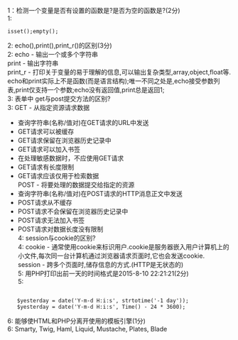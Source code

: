 1：检测一个变量是否有设置的函数是?是否为空的函数是?(2分)  
1: <pre><code>isset();empty();</code></pre>
2: echo(),print(),print_r()的区别(3分)  
2: echo - 输出一个或多个字符串  
   print - 输出字符串  
   print_r - 打印关于变量的易于理解的信息,可以输出复杂类型,array,object,float等.  
echo和print实际上不是函数(而是语言结构);唯一不同之处是,echo接受参数列表,print仅支持一个参数;echo没有返回值,print总是返回1;  
3: 表单中 get与post提交方法的区别?  
3: GET - 从指定资源请求数据  
   - 查询字符串(名称/值对)在GET请求的URL中发送  
   - GET请求可以被缓存  
   - GET请求保留在浏览器历史记录中  
   - GET请求可以加入书签  
   - 在处理敏感数据时，不应使用GET请求  
   - GET请求有长度限制  
   - GET请求应该仅用于检索数据  
POST - 将要处理的数据提交给指定的资源
   - 查询字符串(名称/值对)在POST请求的HTTP消息正文中发送
   - POST请求从不缓存
   - POST请求不会保留在浏览器历史记录中
   - POST请求无法加入书签
   - POST请求对数据长度没有限制  
4: session与cookie的区别?  
4: cookie - 通常使用cookie来标识用户.cookie是服务器嵌入用户计算机上的小文件,每次同一台计算机通过浏览器请求页面时,它也会发送cookie.  
   session - 跨多个页面时,储存信息的方式.(HTTP是无状态的)  
5: 用PHP打印出前一天的时间格式是2015-8-10 22:21:21(2分)  
5:
<pre><code>
   $yesterday = date('Y-m-d H:i:s', strtotime('-1 day'));
   $yesterday = date('Y-m-d H:i:s', Time() - 24 * 3600);
</code></pre>
6: 能够使HTML和PHP分离开使用的模板引擎(1分)  
6: Smarty, Twig, Haml, Liquid, Mustache, Plates, Blade

